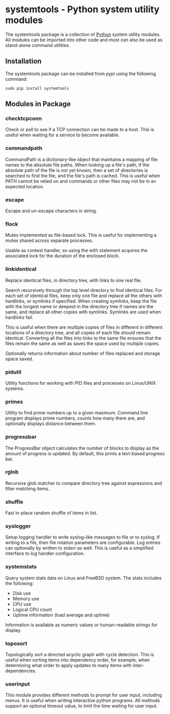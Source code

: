 # systemtools - Python system utility modules

The systemtools package is a collection of [Python](https://www.python.org/) system utility modules.  All modules can be imported into other code and most can also be used as stand-alone command utilities.

## Installation

The systemtools package can be installed from pypi using the following command:
```
sudo pip install systemtools
```

## Modules in Package

### checktcpconn

Check or poll to see if a TCP connection can be made to a host.  This is useful when waiting for a service to become available.

### commandpath

CommandPath is a dictionary-like object that maintains a mapping of file names to the absolute file paths.  When looking up a file's path, if the absolute path of the file is not yet known, then a set of directories is searched to find the file, and the file's path is cached.  This is useful when PATH cannot be relied on and commands or other files may not be in an expected location.

### escape

Escape and un-escape characters in string.

### flock

Mutex implemented as file-based lock.  This is useful for implementing a mutex shared across separate processes.

Usable as context handler, so using the with statement acquires the associated lock for the duration of the enclosed block.

### linkidentical

Replace identical files, in directory tree, with links to one real file.

Search recursively through the top level directory to find identical files.  For each set of identical files, keep only one file and replace all the others with hardlinks, or symlinks if specified.  When creating symlinks, keep the file with the longest name or deepest in the directory tree if names are the same, and replace all other copies with symlinks.  Symlinks are used when hardlinks
fail.

This is useful when there are multiple copies of files in different in different locations of a directory tree, and all copies of each file should remain identical.  Converting all the files into links to the same file ensures that the files remain the same as well as saves the space used by multiple copies.

Optionally returns information about number of files replaced and storage space saved.

### pidutil

Utility functions for working with PID files and processes on Linux/UNIX systems.

### primes

Utility to find prime numbers up to a given maximum.  Command line program
displays prime numbers, counts how many there are, and optionally displays
distance between them.

### progressbar

The ProgressBar object calculates the number of blocks to display as the amount of progress is updated.  By default, this prints a text-based progress bar.

### rglob

Recursive glob matcher to compare directory tree against expressions and filter matching items.

### shuffle

Fast in-place random shuffle of items in list.

### syslogger

Setup logging handler to write syslog-like messages to file or to syslog.  If writing to a file, then file rotation parameters are configurable.  Log entries can optionally by written to stderr as well.  This is useful as a simplified interface to log handler configuration.

### systemstats

Query system stats data on Linux and FreeBSD system.  The stats includes the following:

- Disk use
- Memory use
- CPU use
- Logical CPU count
- Uptime information (load average and uptime)

Information is available as numeric values or human-readable strings for display.

### toposort

Topologically sort a directed acyclic graph with cycle detection.  This is useful when sorting items into dependency order, for example, when determining what order to apply updates to many items with inter-dependencies.


### userinput

This module provides different methods to prompt for user input, including menus.  It is useful when writing interactive python programs.  All methods support an optional timeout value, to limit the time waiting for user input.
